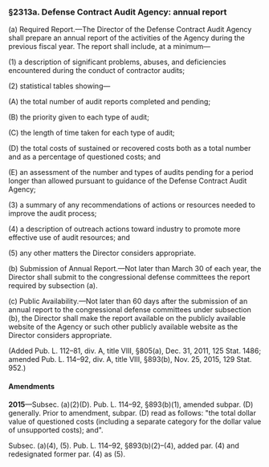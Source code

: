 ### §2313a. Defense Contract Audit Agency: annual report ###

(a) Required Report.—The Director of the Defense Contract Audit Agency shall prepare an annual report of the activities of the Agency during the previous fiscal year. The report shall include, at a minimum—

(1) a description of significant problems, abuses, and deficiencies encountered during the conduct of contractor audits;

(2) statistical tables showing—

(A) the total number of audit reports completed and pending;

(B) the priority given to each type of audit;

(C) the length of time taken for each type of audit;

(D) the total costs of sustained or recovered costs both as a total number and as a percentage of questioned costs; and

(E) an assessment of the number and types of audits pending for a period longer than allowed pursuant to guidance of the Defense Contract Audit Agency;

(3) a summary of any recommendations of actions or resources needed to improve the audit process;

(4) a description of outreach actions toward industry to promote more effective use of audit resources; and

(5) any other matters the Director considers appropriate.

(b) Submission of Annual Report.—Not later than March 30 of each year, the Director shall submit to the congressional defense committees the report required by subsection (a).

(c) Public Availability.—Not later than 60 days after the submission of an annual report to the congressional defense committees under subsection (b), the Director shall make the report available on the publicly available website of the Agency or such other publicly available website as the Director considers appropriate.

(Added Pub. L. 112–81, div. A, title VIII, §805(a), Dec. 31, 2011, 125 Stat. 1486; amended Pub. L. 114–92, div. A, title VIII, §893(b), Nov. 25, 2015, 129 Stat. 952.)

#### Amendments ####

**2015**—Subsec. (a)(2)(D). Pub. L. 114–92, §893(b)(1), amended subpar. (D) generally. Prior to amendment, subpar. (D) read as follows: "the total dollar value of questioned costs (including a separate category for the dollar value of unsupported costs); and".

Subsec. (a)(4), (5). Pub. L. 114–92, §893(b)(2)–(4), added par. (4) and redesignated former par. (4) as (5).